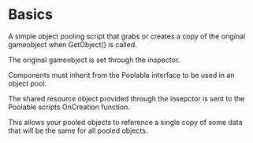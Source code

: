 # Basics

A simple object pooling script that grabs or creates a copy of the original gameobject when GetObject() is called.

The original gameobject is set through the inspector.

Components must inherit from the Poolable interface to be used in an object pool.

The shared resource object provided through the insepctor is sent to the Poolable scripts OnCreation function.

This allows your pooled objects to reference a single copy of some data that will be the same for all pooled objects.
